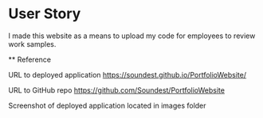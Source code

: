 # User Story
I made this website as a means to upload my code for employees to review work samples.

** Reference

URL to deployed application
https://soundest.github.io/PortfolioWebsite/

URL to GitHub repo
https://github.com/Soundest/PortfolioWebsite

Screenshot of deployed application located in images folder
